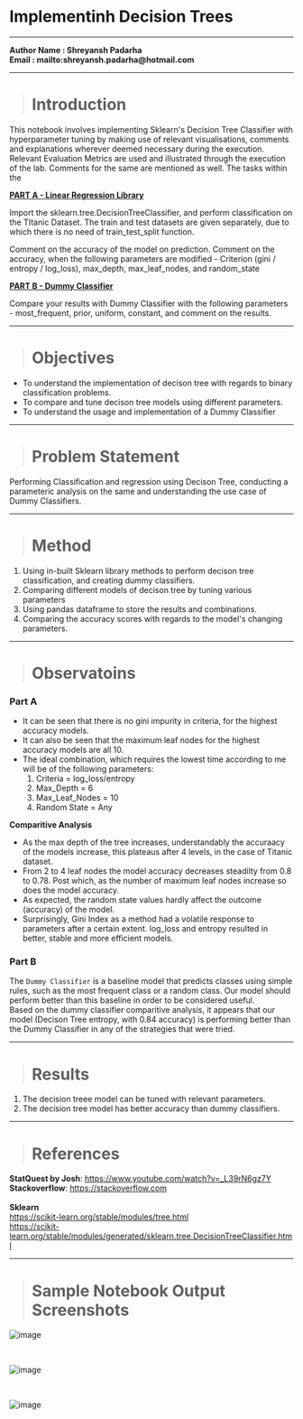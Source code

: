 # Implementinh Decision Trees

---
__Author Name : Shreyansh Padarha__<br>
__Email : mailto:shreyansh.padarha@hotmail.com__<br>

---

># Introduction

This notebook involves implementing Sklearn's Decision Tree Classifier with hyperparameter tuning by making use of relevant visualisations, comments and explanations wherever deemed necessary during the execution. Relevant Evaluation Metrics are used and illustrated through the execution of the lab. Comments for the same are mentioned as well. The tasks within the 


<u><b>PART A - Linear Regression Library</b></u>

Import the sklearn.tree.DecisionTreeClassifier, and perform classification on the TItanic Dataset. The train and test datasets are given separately, due to which there is no need of train_test_split function.

Comment on the accuracy of the model on prediction. Comment on the accuracy, when the following parameters are modified - Criterion (gini / entropy / log_loss), max_depth, max_leaf_nodes, and random_state

<u><b>PART B - Dummy Classifier</b></u>

Compare your results with Dummy Classifier with the following parameters - most_frequent, prior, uniform, constant, and comment on the results.

---

># Objectives 

- To understand the implementation of decison tree with regards to binary classification problems.
- To compare and tune decison tree models using different parameters.
- To understand the usage and implementation of a Dummy Classifier

---

># Problem Statement
    
Performing Classification and regression using Decison Tree, conducting a parameteric analysis on the same and understanding the use case of Dummy Classifiers.
  
---

># Method 

1. Using in-built Sklearn library methods to perform decison tree classification, and creating dummy classifiers.
2. Comparing different models of decison tree by tuning various parameters
3. Using pandas dataframe to store the results and combinations. 
4. Comparing the accuracy scores with regards to the model's changing parameters.


---

># Observatoins 

### Part A
- It can be seen that there is no gini impurity in criteria, for the highest accuracy models.
- It can also be seen that the maximum leaf nodes for the highest accuracy models are all 10.
- The ideal combination, which requires the lowest time according to me will be of the following parameters:
    1. Criteria = log_loss/entropy
    2. Max_Depth = 6
    3. Max_Leaf_Nodes = 10
    4. Random State = Any 

__Comparitive Analysis__<br>
- As the max depth of the tree increases, understandably the accuraacy of the models increase, this plateaus after 4 levels, in the case of Titanic dataset.
- From 2 to 4 leaf nodes the model accuracy decreases steadilty from 0.8 to 0.78. Post which, as the number of maximum leaf nodes increase so does the model accuracy.
- As expected, the random state values hardly affect the outcome (accuracy) of the model.
- Surprisingly, Gini Index as a method had a volatile response to parameters after a certain extent. log_loss and entropy resulted in better, stable and more efficient models.

### Part B

The ```Dummy Classifier``` is a baseline model that predicts classes using simple rules, such as the most frequent class or a random class. Our model should perform better than this baseline in order to be considered useful.<br>
Based on the dummy classifier comparitive analysis, it appears that our model (Decison Tree entropy, with 0.84 accuracy) is performing better than the Dummy Classifier in any of the strategies that were tried.

---

># Results

1. The decision treee model can be tuned with relevant parameters.
2. The decision tree model has better accuracy than dummy classifiers.


----

># References

__StatQuest by Josh__: https://www.youtube.com/watch?v=_L39rN6gz7Y<br>
__Stackoverflow__: https://stackoverflow.com<br><br>
__Sklearn__<br>
https://scikit-learn.org/stable/modules/tree.html<br>
https://scikit-learn.org/stable/modules/generated/sklearn.tree.DecisionTreeClassifier.html

---

># Sample Notebook Output Screenshots

![image](https://github.com/shreyansh-2003/Hands-on-ML/assets/105413094/7a5d9c7c-354c-417f-9748-f18f9d0fddba)


<br>

![image](https://github.com/shreyansh-2003/Hands-on-ML/assets/105413094/aeca33cf-1611-4713-a90b-8c20ed0a0c6a)


<br>

![image](https://github.com/shreyansh-2003/Hands-on-ML/assets/105413094/8ee0c47a-a499-4d52-bed2-0d2b0ec6a7cf)
